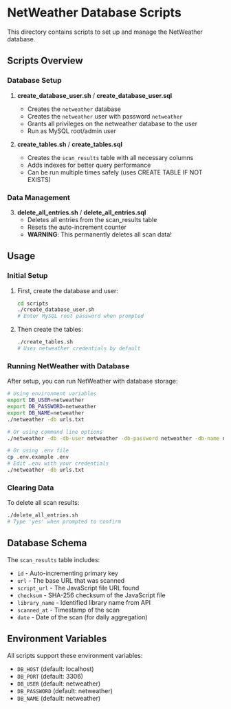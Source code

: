 # NetWeather Database Scripts

This directory contains scripts to set up and manage the NetWeather database.

## Scripts Overview

### Database Setup

1. **create_database_user.sh** / **create_database_user.sql**
   - Creates the `netweather` database
   - Creates the `netweather` user with password `netweather`
   - Grants all privileges on the netweather database to the user
   - Run as MySQL root/admin user

2. **create_tables.sh** / **create_tables.sql**
   - Creates the `scan_results` table with all necessary columns
   - Adds indexes for better query performance
   - Can be run multiple times safely (uses CREATE TABLE IF NOT EXISTS)

### Data Management

3. **delete_all_entries.sh** / **delete_all_entries.sql**
   - Deletes all entries from the scan_results table
   - Resets the auto-increment counter
   - **WARNING**: This permanently deletes all scan data!

## Usage

### Initial Setup

1. First, create the database and user:
   ```bash
   cd scripts
   ./create_database_user.sh
   # Enter MySQL root password when prompted
   ```

2. Then create the tables:
   ```bash
   ./create_tables.sh
   # Uses netweather credentials by default
   ```

### Running NetWeather with Database

After setup, you can run NetWeather with database storage:

```bash
# Using environment variables
export DB_USER=netweather
export DB_PASSWORD=netweather
export DB_NAME=netweather
./netweather -db urls.txt

# Or using command line options
./netweather -db -db-user netweather -db-password netweather -db-name netweather urls.txt

# Or using .env file
cp .env.example .env
# Edit .env with your credentials
./netweather -db urls.txt
```

### Clearing Data

To delete all scan results:
```bash
./delete_all_entries.sh
# Type 'yes' when prompted to confirm
```

## Database Schema

The `scan_results` table includes:
- `id` - Auto-incrementing primary key
- `url` - The base URL that was scanned
- `script_url` - The JavaScript file URL found
- `checksum` - SHA-256 checksum of the JavaScript file
- `library_name` - Identified library name from API
- `scanned_at` - Timestamp of the scan
- `date` - Date of the scan (for daily aggregation)

## Environment Variables

All scripts support these environment variables:
- `DB_HOST` (default: localhost)
- `DB_PORT` (default: 3306)
- `DB_USER` (default: netweather)
- `DB_PASSWORD` (default: netweather)
- `DB_NAME` (default: netweather)
